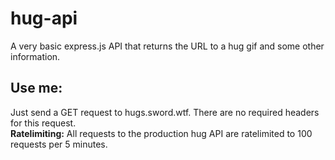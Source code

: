 # hug-api
A very basic express.js API that returns the URL to a hug gif and some other information.

## Use me:
Just send a GET request to hugs.sword.wtf. There are no required headers for this request. <br/>
**Ratelimiting:** All requests to the production hug API are ratelimited to 100 requests per 5 minutes.
